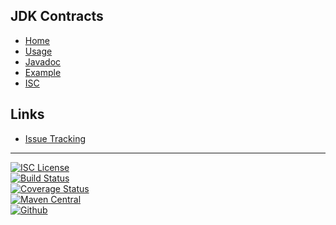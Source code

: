 ## JDK Contracts
- [Home]()
- [Usage](#docs/usage)
- [Javadoc](http://www.javadoc.io/doc/com.github.nwillc/contracts)
- [Example](#docs/example)
- [ISC](#docs/LICENSE)

## Links
- [Issue Tracking](https://github.com/nwillc/jdk_contract_tests/issues)

-------
[![ISC License](https://img.shields.io/badge/license-ISC-green.svg?style=flat)](https://tldrlegal.com/license/-isc-license)
<br/>
[![Build Status](https://travis-ci.org/nwillc/jdk_contract_tests.svg?branch=master)](https://travis-ci.org/nwillc/jdk_contract_tests)
<br/>
[![Coverage Status](http://shields-nwillc.rhcloud.com/shield/codecov?path=github/nwillc&package=jdk_contract_tests)](http://shields-nwillc.rhcloud.com/homepage/codecov?path=github/nwillc&package=jdk_contract_tests)
<br/>
[![Maven Central](http://shields-nwillc.rhcloud.com/shield/maven_central?group=com.github.nwillc&package=contracts)](http://shields-nwillc.rhcloud.com/homepage/maven_central?group=com.github.nwillc&package=contracts)
<br/>
[![Github](http://shields-nwillc.rhcloud.com/shield/github?group=com.github.nwillc&package=contracts)](http://shields-nwillc.rhcloud.com/homepage/github?path=nwillc&package=jdk_contract_tests)
